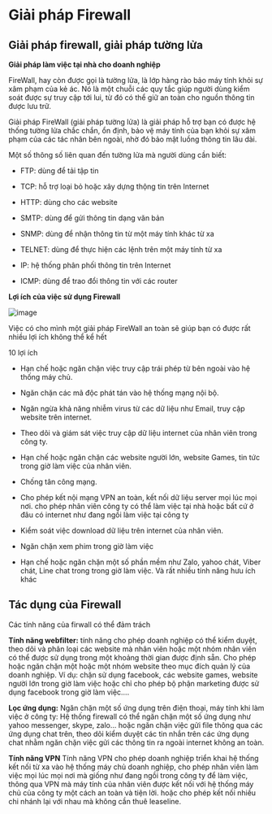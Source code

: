 # Giải pháp Firewall

## Giải pháp firewall, giải pháp tường lửa

**Giải pháp làm việc tại nhà cho doanh nghiệp**

FireWall, hay còn được gọi là tường lửa, là lớp hàng rào bảo máy tính khỏi sự xâm phạm của kẻ ác. Nó là một chuỗi các quy tắc giúp người dùng kiểm soát được sự truy cập tới lui, từ đó có thể giữ an toàn cho nguồn thông tin được lưu trữ.

Giải pháp FireWall (giải pháp tường lửa)  là giải pháp hỗ trợ bạn có được hệ thống tường lửa chắc chắn, ổn định, bảo vệ máy tính của bạn khỏi sự xâm phạm của các tác nhân bên ngoài, nhờ đó bảo mật luồng thông tin lâu dài.

Một số thông số liên quan đến tường lửa mà người dùng cần biết:

- FTP: dùng để tải tập tin

- TCP: hỗ trợ loại bỏ hoặc xây dựng thộng tin trên Internet

- HTTP: dùng cho các website

- SMTP: dùng để gửi thông tin dạng văn bản

- SNMP: dùng để nhận thông tin từ một máy tính khác từ xa

- TELNET: dùng để thực hiện các lệnh trên một máy tính từ xa

- IP: hệ thống phân phối thông tin trên Internet

- ICMP: dùng để trao đổi thông tin với các router

**Lợi ích của việc sử dụng Firewall**

![image](https://user-images.githubusercontent.com/62273292/166618226-71da0885-8a7a-4880-bf92-a63c1b42db34.png)


Việc có cho mình một giải pháp FireWall an toàn sẽ giúp bạn có được rất nhiều lợi ích không thể kể hết

10 lợi ích 

- Hạn chế hoặc ngăn chặn việc truy cập trái phép từ bên ngoài vào hệ thống máy chủ.

- Ngăn chặn các mã độc phát tán vào hệ thống mạng nội bộ.

- Ngăn ngừa khả năng nhiễm virus từ các dữ liệu như Email, truy cập website trên internet.

- Theo dõi và giám sát việc truy cập dữ liệu internet của nhân viên trong công ty.

- Hạn chế hoặc ngăn chặn các website người lớn, website Games, tin tức trong giờ làm việc của nhân viên.

- Chống tân công mạng.

- Cho phép kết nội mạng VPN an toàn, kết nối dữ liệu server mọi lúc mọi nơi. cho phép nhân viên công ty có thể làm việc tại nhà hoặc bất cứ ở đâu có internet như đang ngồi làm việc tại công ty

- Kiểm soát việc download dữ liệu trên internet của nhân viên.

- Ngăn chặn xem phim trong giờ làm việc

- Hạn chế hoặc ngăn chặn một số phần mềm như Zalo, yahoo chát, Viber chát, Line chat trong trong giờ làm việc.
Và rất nhiều tính năng hưu ích khác

## Tác dụng của Firewall

Các tính năng của firwall có thể đảm trách

**Tính năng webfilter:**  tính năng cho phép doanh nghiệp có thể kiểm duyệt, theo dõi và phân loại các website mà nhân viên hoặc một nhóm nhân viên có thể được sử dụng trong một khoảng thời gian được định sẵn. Cho phép hoặc ngăn chặn một hoặc một nhóm website theo mục đích quản lý của doanh nghiệp. Ví dụ: chặn sử dụng facebook, các website games, website người lớn trong giờ làm việc hoặc chỉ cho phép bộ phận marketing được sử dụng facebook trong giờ làm việc….

**Lọc ứng dụng:** Ngăn chặn một số ứng dụng trên điện thoại, máy tính khi làm việc ở công ty: Hệ thống firewall có thể ngăn chặn một số ứng dụng như yahoo messenger, skype, zalo… hoặc ngăn chặn việc gửi file thông qua các ứng dụng chat trên, theo dõi kiểm duyệt các tin nhắn trên các ứng dụng chat nhằm ngăn chặn việc gửi các thông tin ra ngoài internet không an toàn.

**Tính năng VPN** Tính năng VPN cho phép doanh nghiệp triển khai hệ thống kết nối từ xa vào hệ thống máy chủ doanh nghiệp, cho phép nhân viên làm việc mọi lúc mọi nơi mà giống như đang ngồi trong công ty để làm việc, thông qua VPN mà máy tính của nhân viên được kết nối với hệ thống máy chủ của công ty một cách an toàn và tiện lời. hoặc cho phép kết nối nhiều chi nhánh lại với nhau mà không cần thuê leaseline.

























